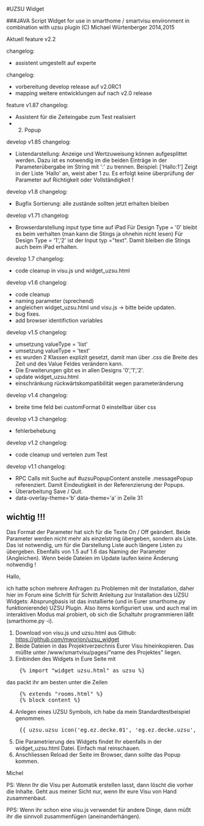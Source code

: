#UZSU Widget

###JAVA Script Widget for use in smarthome / smartvisu environment in combination with uzsu plugin
(C) Michael Würtenberger 2014,2015

Aktuell 
feature v2.2

changelog:
- assistent umgestellt auf experte

changelog:
- vorbereitung develop release auf v2.0RC1
- mapping weitere entwicklungen auf nach v2.0 release 

feature v1.87
changelog:
- Assistent für die Zeiteingabe zum Test realisiert
- 2. Popup

develop v1.85
changelog:
- Listendarstellung: Anzeige und Wertzuweisung können aufgesplittet werden. Dazu ist es notwendig im die beiden Einträge
  in der Parameterübergabe im String mit ':' zu trennen. Beispiel: ['Hallo:1'] Zeigt in der Liste 'Hallo' an, weist aber 1 zu.
  Es erfolgt keine überprüfung der Parameter auf Richtigkeit oder Vollständigkeit ! 
   

develop v1.8
changelog:
- Bugfix Sortierung: alle zustände sollten jetzt erhalten bleiben

develop v1.71
changelog:
- Browserdarstellung input type time auf iPad
  Für Design Type = '0' bleibt es beim verhalten (man kann die Stings ja ohnehin nicht lesen)
  Für Design Type = '1','2' ist der Input typ ="text". Damit bleiben die Stings auch beim iPad erhalten.

develop 1.7
changelog:
- code cleanup in visu.js und widget_uzsu.html 

develop v1.6
changelog:
- code cleanup
- naming parameter (sprechend)
- angleichen widget_uzsu.html und visu.js
-> bitte beide updaten.
- bug fixes.
- add browser identifiction variables

develop v1.5
changelog:
- umsetzung valueType = 'list'
- umsetzung valueType = 'text'
- es wurden 2 Klassen explizit gesetzt, damit man über .css die Breite des Zeit und des Value Feldes verändern kann.
- Die Erweiterungen gibt es in allen Designs '0','1','2'.
- update widget_uzsu.html
- einschränkung rückwärtskompatibilität wegen parameteränderung

develop v1.4
changelog:
- breite time feld bei customFormat 0 einstellbar über css

develop v1.3
changelog:
- fehlerbehebung

develop v1.2
changelog:
- code cleanup und vertelen zum Test

develop v1.1
changelog:
- RPC Calls mit Suche auf #uzsuPopupContent anstelle .messagePopup
  referenziert. Damit Eindeutigkeit in der Referenzierung der Popups.
- Überarbeitung Save / Quit.
- data-overlay-theme='b' data-theme='a' in Zeile 31

## wichtig !!!
Das Format der Parameter hat sich für die Texte On / Off geändert. 
Beide Parameter werden nicht mehr als einzelstring übergeben, sondern als Liste.
Das ist notwendig, um für die Darstellung Liste auch längere Listen zu übergeben.
Ebenfalls von 1.5 auf 1.6 das Naming der Parameter (Angleichen). Wenn beide Dateien 
im Update laufen keine Änderung notwendig ! 

Hallo,

ich hatte schon mehrere Anfragen zu Problemen mit der Installation, daher hier im Forum eine Schritt für Schritt Anleitung zur Installation des UZSU Widgets:
Absprungbasis ist das installierte (und in Eurer smarthome.py funktionierende) UZSU Plugin. Also items konfiguriert usw. und auch mal im interaktiven Modus mal probiert, ob sich die Schaltuhr programmieren läßt (smarthome.py -i).

1. Download von visu.js und uzsu.html aus Github: https://github.com/mworion/uzsu_widget
2. Beide Dateien in das Projektverzeichnis Eurer Visu hineinkopieren. Das müßte unter /www/smartvisu/pages/"name des Projektes" liegen.
3. Einbinden des Widgets in Eure Seite mit
<pre>
	{% import "widget_uzsu.html" as uzsu %}
</pre>
das packt ihr am besten unter die Zeilen
<pre>
	{% extends "rooms.html" %}
	{% block content %}
</pre>
4. Anlegen eines UZSU Symbols, ich habe da mein Standardtestbeispiel genommen.
<pre>
	{{ uzsu.uzsu_icon('eg.ez.decke.01', 'eg.ez.decke.uzsu', 'Esszimmerlampe') }}
</pre>
5. Die Parametrierung des Widgets findet Ihr ebenfalls in der widget_uzsu.html Datei. Einfach mal reinschauen.
6. Anschliessen Reload der Seite im Browser, dann sollte das Popup kommen.

Michel

PS: Wenn Ihr die Visu per Automatik erstellen lasst, dann löscht die vorher die Inhalte. Geht aus meiner Sicht nur, wenn Ihr eure Visu von Hand zusammenbaut.

PPS: Wenn ihr schon eine visu.js verwendet für andere Dinge, dann müßt ihr die sinnvoll zusammenfügen (aneinanderhängen).
